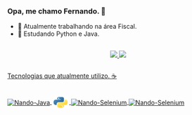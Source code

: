 ### Opa, me chamo Fernando. 👋

- 🔭 Atualmente trabalhando na área Fiscal.
- 🌱 Estudando Python e Java.

##

<div align="center">
<a href="https://github.com/llFernando">
<img height="180em" src="https://github-readme-stats.vercel.app/api?username=IIFernando&show_icons=true&theme=dracula&include_all_commits=truecount_private=true"/>
<img height="180em" src="https://github-readme-stats.vercel.app/api/top-langs/?username=IIFernando&layout=compact&langs_count=7&theme=dracula"/>
</div>

##
Tecnologias que atualmente utilizo. ☕
<div style="display: inline_block"><br>
<img align="center" alt="Nando-Java" height="30" width="40" src="https://cdn.jsdelivr.net/gh/devicons/devicon/icons/java/java-original.svg">
<img align="center" alt="Nando-Python" height="30" width="40" src="https://raw.githubusercontent.com/devicons/devicon/master/icons/python/python-original.svg">
<img align="center" alt="Nando-Selenium" height="30" width="40" src="https://cdn.jsdelivr.net/gh/devicons/devicon/icons/selenium/selenium-original.svg">
<img align="center" alt="Nando-Selenium" height="30" width="40" src="https://cdn.jsdelivr.net/gh/devicons/devicon/icons/pandas/pandas-original-wordmark.svg">
</div>
